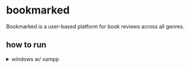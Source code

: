 # bookmarked
Bookmarked is a user-based platform for book reviews across all genres.

## how to run

<details>
<summary>windows w/ xampp</summary>

---

**(!!!) dont forget to replace all paths to the location of xampp in your machine (!!!)**

1. clone repo to 

    ```
    D:/Programming/xampp/htdocs
    ```

2. open your httpd-vhosts.conf file. location is in:
        
    ```
    D:/Programming/xampp/apache/conf/extra
    ```


3. add the ff. codeblock to the bottom:

    ```
    <VirtualHost *:80>
        DocumentRoot "D:/Programming/xampp/htdocs"
        ServerName localhost
    </VirtualHost>

    <VirtualHost *:80>
        DocumentRoot "D:/Programming/xampp/htdocs/bookmarked/Sites/test/public"
        ServerName bookmarked.test
    </VirtualHost>
    ```

4. open your system's hosts file on vscode/any text editor. file is located in:

    ```
    C:\Windows\System32\drivers\etc\hosts
    ```

5. at the very bottom, add the following: 

    ```
    127.0.0.1	localhost
    127.0.0.1	bookmarked.test
    ```

6. open xampp control panel, start apache and mysql

7. go to bookmarked.test on your browser

</details>